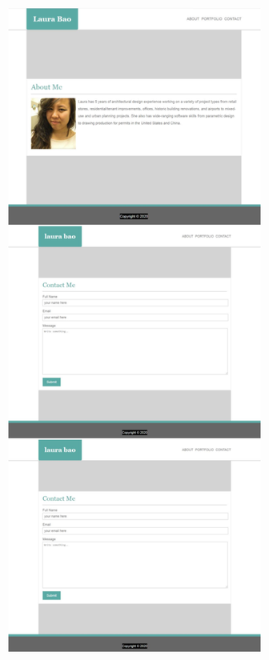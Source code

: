 ![about-this](./IMG/index.JPG)
![portfolio-this](./IMG/contact.JPG)
![contact-this](./IMG/contact.JPG)
